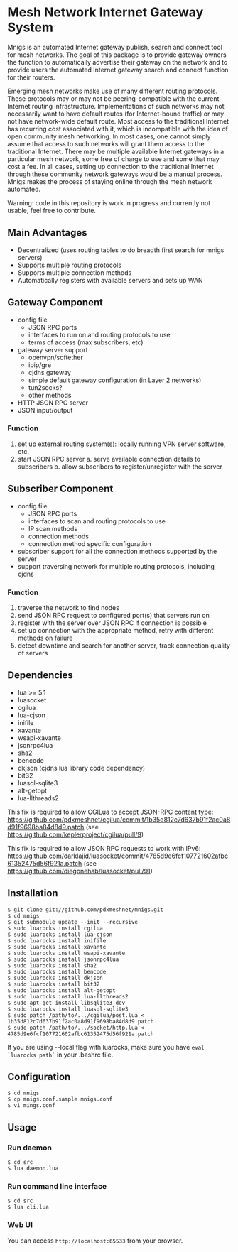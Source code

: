 # Mesh Network Internet Gateway System
Mnigs is an automated Internet gateway publish, search and connect tool for mesh networks.  The goal of this package is to provide gateway owners the function to automatically advertise their gateway on the network and to provide users the automated Internet gateway search and connect function for their routers.

Emerging mesh networks make use of many different routing protocols.  These protocols may or may not be peering-compatible with the current Internet routing infrastructure.  Implementations of such networks may not necessarily want to have default routes (for Internet-bound traffic) or may not have network-wide default route.  Most access to the traditional Internet has recurring cost associated with it, which is incompatible with the idea of open community mesh networking.  In most cases, one cannot simply assume that access to such networks will grant them access to the traditional Internet.  There may be multiple available Internet gateways in a particular mesh network, some free of charge to use and some that may cost a fee.  In all cases, setting up connection to the traditional Internet through these community network gateways would be a manual process.  Mnigs makes the process of staying online through the mesh network automated.

Warning:  code in this repository is work in progress and currently not usable, feel free to contribute.

## Main Advantages
* Decentralized (uses routing tables to do breadth first search for mnigs servers)
* Supports multiple routing protocols
* Supports multiple connection methods
* Automatically registers with available servers and sets up WAN

## Gateway Component
* config file
  * JSON RPC ports
  * interfaces to run on and routing protocols to use
  * terms of access (max subscribers, etc)
* gateway server support
  * openvpn/softether
  * ipip/gre
  * cjdns gateway
  * simple default gateway configuration (in Layer 2 networks)
  * tun2socks?
  * other methods
* HTTP JSON RPC server
* JSON input/output

### Function
1. set up external routing system(s): locally running VPN server software, etc.
2. start JSON RPC server
  a. serve available connection details to subscribers
  b. allow subscribers to register/unregister with the server

## Subscriber Component
* config file
  * JSON RPC ports
  * interfaces to scan and routing protocols to use
  * IP scan methods
  * connection methods
  * connection method specific configuration
* subscriber support for all the connection methods supported by the server
* support traversing network for multiple routing protocols, including cjdns

### Function
  1. traverse the network to find nodes
  2. send JSON RPC request to configured port(s) that servers run on
  3. register with the server over JSON RPC if connection is possible
  4. set up connection with the appropriate method, retry with different methods on failure
  5. detect downtime and search for another server, track connection quality of servers

## Dependencies
* lua >= 5.1
* luasocket
* cgilua
* lua-cjson
* inifile
* xavante
* wsapi-xavante
* jsonrpc4lua
* sha2
* bencode
* dkjson (cjdns lua library code dependency)
* bit32
* luasql-sqlite3
* alt-getopt
* lua-llthreads2

This fix is required to allow CGILua to accept JSON-RPC content type: https://github.com/pdxmeshnet/cgilua/commit/1b35d812c7d637b91f2ac0a8d91f9698ba84d8d9.patch
(see https://github.com/keplerproject/cgilua/pull/9)

This fix is required to allow JSON RPC requests to work with IPv6: https://github.com/darklajid/luasocket/commit/4785d9e6fcf107721602afbc61352475d56f921a.patch
(see https://github.com/diegonehab/luasocket/pull/91)

## Installation
```
$ git clone git://github.com/pdxmeshnet/mnigs.git
$ cd mnigs
$ git submodule update --init --recursive
$ sudo luarocks install cgilua
$ sudo luarocks install lua-cjson
$ sudo luarocks install inifile
$ sudo luarocks install xavante
$ sudo luarocks install wsapi-xavante
$ sudo luarocks install jsonrpc4lua
$ sudo luarocks install sha2
$ sudo luarocks install bencode
$ sudo luarocks install dkjson
$ sudo luarocks install bit32
$ sudo luarocks install alt-getopt
$ sudo luarocks install lua-llthreads2
$ sudo apt-get install libsqlite3-dev
$ sudo luarocks install luasql-sqlite3
$ sudo patch /path/to/.../cgilua/post.lua < 1b35d812c7d637b91f2ac0a8d91f9698ba84d8d9.patch
$ sudo patch /path/to/.../socket/http.lua < 4785d9e6fcf107721602afbc61352475d56f921a.patch
```
If you are using --local flag with luarocks, make sure you have ``` eval `luarocks path` ``` in your .bashrc file.

## Configuration
```
$ cd mnigs
$ cp mnigs.conf.sample mnigs.conf
$ vi mings.conf
```

## Usage

### Run daemon
```
$ cd src
$ lua daemon.lua
```

### Run command line interface
```
$ cd src
$ lua cli.lua
```

### Web UI
You can access `http://localhost:65533` from your browser.
